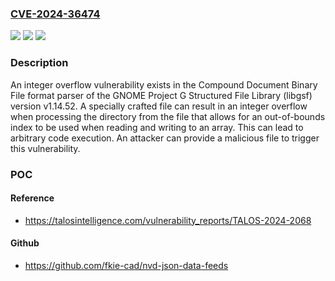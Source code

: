 ### [CVE-2024-36474](https://cve.mitre.org/cgi-bin/cvename.cgi?name=CVE-2024-36474)
![](https://img.shields.io/static/v1?label=Product&message=G%20Structured%20File%20Library%20(libgsf)&color=blue)
![](https://img.shields.io/static/v1?label=Version&message=%3D%201.14.52%20&color=brighgreen)
![](https://img.shields.io/static/v1?label=Vulnerability&message=CWE-190%3A%20Integer%20Overflow%20or%20Wraparound&color=brighgreen)

### Description

An integer overflow vulnerability exists in the Compound Document Binary File format parser of the GNOME Project G Structured File Library (libgsf) version v1.14.52. A specially crafted file can result in an integer overflow when processing the directory from the file that allows for an out-of-bounds index to be used when reading and writing to an array. This can lead to arbitrary code execution. An attacker can provide a malicious file to trigger this vulnerability.

### POC

#### Reference
- https://talosintelligence.com/vulnerability_reports/TALOS-2024-2068

#### Github
- https://github.com/fkie-cad/nvd-json-data-feeds

